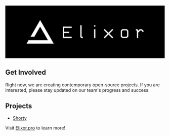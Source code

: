 ![Elixor header](../assets/elixor.png)

## Get Involved
Right now, we are creating contemporary open-source projects. If you are interested, please stay updated on our team's progress and success.

## Projects
* [Shorty](https://myshorty.ru)


Visit [Elixor.pro]() to learn more!
